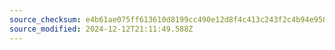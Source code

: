 ```yaml
---
source_checksum: e4b61ae075ff613610d8199cc490e12d8f4c413c243f2c4b94e958c367b53c27
source_modified: 2024-12-12T21:11:49.588Z
---
```


